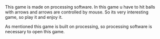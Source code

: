 This game is made on processing software. In this game u have to hit balls with arrows and arrows are controlled by mouse. So its very interesting game, so play it and enjoy it. 


As mentioned this game is built on processing, so processing software is necessary to  open this game.
